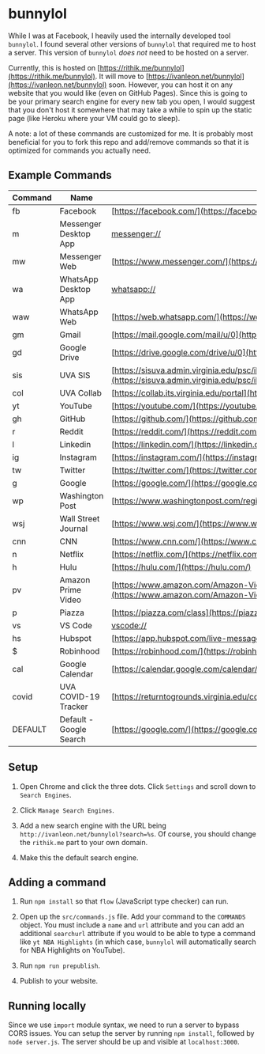 # bunnylol

While I was at Facebook, I heavily used the internally developed tool `bunnylol`. I found several other versions of `bunnylol` that required me to host a server. This version of `bunnylol` *does not* need to be hosted on a server.

Currently, this is hosted on [https://rithik.me/bunnylol](https://rithik.me/bunnylol). It will move to [https://ivanleon.net/bunnylol](https://ivanleon.net/bunnylol) soon. However, you can host it on any website that you would like (even on GitHub Pages). Since this is going to be your primary search engine for every new tab you open, I would suggest that you don't host it somewhere that may take a while to spin up the static page (like Heroku where your VM could go to sleep).

A note: a lot of these commands are customized for me. It is probably most beneficial for you to fork this repo and add/remove commands so that it is optimized for commands you actually need.

## Example Commands

Command | Name | URL
--- | --- | ---
fb | Facebook | [https://facebook.com/](https://facebook.com/)
m | Messenger Desktop App | [messenger://](messenger://)
mw | Messenger Web | [https://www.messenger.com/](https://www.messenger.com/)
wa | WhatsApp Desktop App | [whatsapp://](whatsapp://)
waw | WhatsApp Web | [https://web.whatsapp.com/](https://web.whatsapp.com/)
gm | Gmail | [https://mail.google.com/mail/u/0](https://mail.google.com/mail/u/0)
gd | Google Drive | [https://drive.google.com/drive/u/0](https://drive.google.com/drive/u/0)
sis | UVA SIS | [https://sisuva.admin.virginia.edu/psc/ihprd/UVSS/SA/s/WEBLIB_HCX_GN.H_SPRINGBOARD.FieldFormula.IScript_Main](https://sisuva.admin.virginia.edu/psc/ihprd/UVSS/SA/s/WEBLIB_HCX_GN.H_SPRINGBOARD.FieldFormula.IScript_Main)
col | UVA Collab | [https://collab.its.virginia.edu/portal](https://collab.its.virginia.edu/portal)
yt | YouTube | [https://youtube.com/](https://youtube.com/)
gh | GitHub | [https://github.com/](https://github.com/)
r | Reddit | [https://reddit.com/](https://reddit.com/)
l | Linkedin | [https://linkedin.com/](https://linkedin.com/)
ig | Instagram | [https://instagram.com/](https://instagram.com/)
tw | Twitter | [https://twitter.com/](https://twitter.com/)
g | Google | [https://google.com/](https://google.com/)
wp | Washington Post | [https://www.washingtonpost.com/regional/](https://www.washingtonpost.com/regional/)
wsj | Wall Street Journal | [https://www.wsj.com/](https://www.wsj.com/)
cnn | CNN | [https://www.cnn.com/](https://www.cnn.com/)
n | Netflix | [https://netflix.com/](https://netflix.com/)
h | Hulu | [https://hulu.com/](https://hulu.com/)
pv | Amazon Prime Video | [https://www.amazon.com/Amazon-Video/b/?&node=2858778011&ref=dvm_MLP_ROWNA_US_1](https://www.amazon.com/Amazon-Video/b/?&node=2858778011&ref=dvm_MLP_ROWNA_US_1)
p | Piazza | [https://piazza.com/class](https://piazza.com/class)
vs | VS Code | [vscode://](vscode://)
hs | Hubspot | [https://app.hubspot.com/live-messages/](https://app.hubspot.com/live-messages/)
$ | Robinhood | [https://robinhood.com/](https://robinhood.com/)
cal | Google Calendar | [https://calendar.google.com/calendar/r](https://calendar.google.com/calendar/r)
covid | UVA COVID-19 Tracker | [https://returntogrounds.virginia.edu/covid-tracker](https://returntogrounds.virginia.edu/covid-tracker)
DEFAULT | Default - Google Search | [https://google.com/](https://google.com/)

## Setup

1. Open Chrome and click the three dots. Click `Settings` and scroll down to `Search Engines`.

2. Click `Manage Search Engines`.

3. Add a new search engine with the URL being `http://ivanleon.net/bunnylol?search=%s`. Of course, you should change the `rithik.me` part to your own domain.

4. Make this the default search engine.

## Adding a command

1. Run `npm install` so that `flow` (JavaScript type checker) can run.

2. Open up the `src/commands.js` file. Add your command to the `COMMANDS` object. You must include a `name` and `url` attribute and you can add an additional `searchurl` attribute if you would to be able to type a command like `yt NBA Highlights` (in which case, `bunnylol` will automatically search for NBA Highlights on YouTube).

3. Run `npm run prepublish`.

4. Publish to your website.

## Running locally

Since we use `import` module syntax, we need to run a server to bypass CORS issues. You can setup the server by running `npm install`, followed by `node server.js`. The server should be up and visible at `localhost:3000`.
